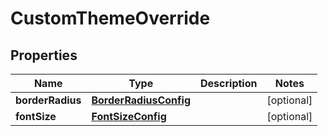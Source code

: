 

# CustomThemeOverride


## Properties

Name | Type | Description | Notes
------------ | ------------- | ------------- | -------------
**borderRadius** | [**BorderRadiusConfig**](BorderRadiusConfig.md) |  |  [optional]
**fontSize** | [**FontSizeConfig**](FontSizeConfig.md) |  |  [optional]



